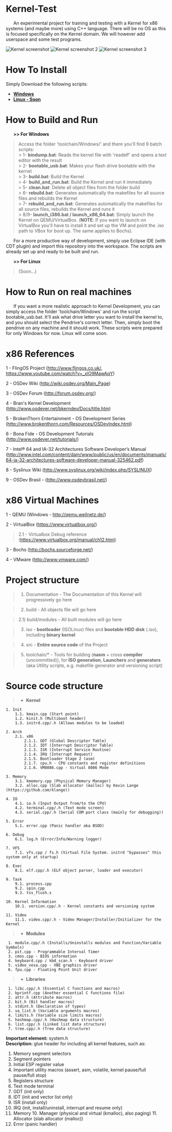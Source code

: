 # Kernel-Test
&nbsp;&nbsp;&nbsp;&nbsp;&nbsp;&nbsp;An experimental project for training and testing with a Kernel for x86 systems (and maybe more) using C++ language. There will be no OS as this is focused specifically on the Kernel domain. We will however add userspace and some test programs.

![Kernel screenshot](http://i.imgur.com/UNDVGDN.png)
![Kernel screenshot 2](http://i.imgur.com/PQ29Gcw.png)
![Kernel screenshot 3](http://i.imgur.com/FxDpD1g.png)

# How To Install
Simply Download the following scripts:
* [**Windows**](https://raw.githubusercontent.com/miguelangelo78/Kernel-Test/master/toolchain/Windows/kerneldev_toolkit_downloader.bat)
* [**Linux - Soon**](#)


# How to Build and Run
&nbsp;&nbsp;&nbsp;&nbsp;&nbsp;&nbsp;**>> For Windows**

> Access the folder 'toolchain/Windows/' and there you'll find 9 batch scripts:  
	> 1- **bindump.bat**: Reads the kernel file with 'readelf' and opens a text editor with the result  
	> 2- **bootable_usb.bat**: Makes your flash drive bootable with the kernel  
	> 3- **build.bat**: Build the Kernel  
	> 4- **build_and_run.bat**: Build the Kernel and run it immediately  
	> 5- **clean.bat**: Delete all object files from the folder build  
	> 6- **rebuild.bat**: Generates automatically the makefiles for all source files and rebuilds the Kernel  
	> 7- **rebuild_and_run.bat**: Generates automatically the makefiles for all source files, rebuilds the Kernel and runs it  
	> 8/9- **launch_i386.bat / launch_x86_64.bat**: Simply launch the Kernel on QEMU/VirtualBox. (**NOTE**: If you want to launch on VirtualBox you'll have to install it and set up the VM and point the .iso path to VBox for boot up. The same applies to Bochs).  

&nbsp;&nbsp;&nbsp;&nbsp;&nbsp;&nbsp;For a more productive way of development, simply use Eclipse IDE (with CDT plugin) and import this repository into the workspace. The scripts are already set up and ready to be built and run.

&nbsp;&nbsp;&nbsp;&nbsp;&nbsp;&nbsp;**>> For Linux**
> (Soon...)

# How to Run on real machines
&nbsp;&nbsp;&nbsp;&nbsp;&nbsp;&nbsp;If you want a more realistic approach to Kernel Development, you can simply access the folder 'toolchain/Windows' and run the script bootable_usb.bat. It'll ask what drive letter you want to install the kernel to, and you should select the Pendrive's correct letter. Then, simply boot the pendrive on any machine and it should work.
These scripts were prepared for only Windows for now. Linux will come soon.

# x86 References
1 - FlingOS Project (http://www.flingos.co.uk/, https://www.youtube.com/watch?v=_xlO9MawAqY)

2 - OSDev Wiki (http://wiki.osdev.org/Main_Page)

3 - OSDev Forum (http://forum.osdev.org/)

4 - Bran's Kernel Development (http://www.osdever.net/bkerndev/Docs/title.htm)

5 - BrokenThorn Entertainment - OS Development Series (http://www.brokenthorn.com/Resources/OSDevIndex.html)

6 - Bona Fide - OS Development Tutorials (http://www.osdever.net/tutorials/)

7 - Intel® 64 and IA-32 Architectures Software Developer’s Manual (http://www.intel.com/content/dam/www/public/us/en/documents/manuals/64-ia-32-architectures-software-developer-manual-325462.pdf)

8 - Syslinux Wiki (http://www.syslinux.org/wiki/index.php/SYSLINUX)

9 - OSDev Brasil - (http://www.osdevbrasil.net/)

# x86 Virtual Machines

1 - QEMU (Windows - http://qemu.weilnetz.de/)

2 - VirtualBox (https://www.virtualbox.org/)

> 2.1 - Virtualbox Debug reference (https://www.virtualbox.org/manual/ch12.html)

3 - Bochs (http://bochs.sourceforge.net/)

4 - VMware (http://www.vmware.com/)

# Project structure
>1) Documentation - The Documentation of this Kernel will progressively go here

>2) build - All objects file will go here

>2.1) build/modules - All built modules will go here

>3) iso - **bootloader** (ISOLinux) files and **bootable HDD disk** (.iso), including **binary kernel**
	
>4) src - **Entire source code** of the Project
	
>5) toolchain/* - Tools for building (**nasm** + cross **compiler** (uncommitted)), for **ISO generation**, **Launchers** and **generators** (aka Utility scripts, e.g. makefile generator and versioning script)

# Source code structure


> - **Kernel**

	1. Init  
		1.1. kmain.cpp (Start point)  
		1.2. kinit.h (Multiboot header)  
		1.3. initrd.cpp/.h (Allows modules to be loaded)  

	2. Arch
		2.1. x86
			2.1.1. GDT (Global Descriptor Table)  
			2.1.2. IDT (Interrupt Descriptor Table)  
			2.1.3. ISR (Interrupt Service Routine)  
			2.1.4. IRQ (Interrupt Request)  
			2.1.5. Bootloader Stage 2 (asm)  
			2.1.7. cpu.h - CPU constants and register definitions  
			2.1.6. VM8086.cpp - Virtual 8086 Mode  

	3. Memory
		3.1. kmemory.cpp (Physical Memory Manager)
		3.2. alloc.cpp (Slab allocator (malloc) by Kevin Lange (https://github.com/klange))

	4. IO
		4.1. io.h (Input Output from/to the CPU)
		4.2. terminal.cpp/.h (Text mode screen)
		4.3. serial.cpp/.h (Serial COM port class (mainly for debugging))
		 
	5. Error
		5.1. error.cpp (Panic handler aka BSOD)
	
	6. Debug
		6.1. log.h (Error/Info/Warning logger)
	
	7. VFS
		7.1. vfs.cpp / fs.h (Virtual File System. initrd "bypasses" this system only at startup)
		  
	8. Exec
	 	8.1. elf.cpp/.h (ELF object parser, loader and executor)

	9. Task
		9.1. process.cpp
		9.2. spin.cpp
		9.3. tss_flush.s

	10. Kernel Information
		10.1. version.cpp/.h - Kernel constants and versioning system

	11. Video
		11.1. video.cpp/.h - Video Manager/Installer/Initializer for the Kernel

> - **Modules**

	 1. module.cpp/.h (Installs/Uninstalls modules and Function/Variable Symbols)
	 2. pit.cpp - Programmable Interval Timer
	 3. cmos.cpp - BIOS information
	 4. keyboard.cpp / kbd_scan.h - Keyboard driver
	 5. video_vesa.cpp - VBE graphics driver
	 6. fpu.cpp - Floating Point Unit driver
	 
> - **Libraries**

	 1. libc.cpp/.h (Essential C functions and macros)
	 2. kprintf.cpp (Another essential C functions file)
	 2. attr.h (Attribute macros)
	 2. bit.h (Bit handler macros)
	 3. stdint.h (Declaration of types)
	 3. va_list.h (Variable arguments macros)
	 4. limits.h (Variable size limits macros)
	 5. hashmap.cpp/.h (Hashmap data structure)
	 6. list.cpp/.h (Linked list data structure)
	 7. tree.cpp/.h (Tree data structure)

**Important element:** system.h  
**Description:** glue header for including all kernel features, such as:

 1. Memory segment selectors
 2. Segment pointers
 3. Initial ESP register value
 4. Important utility macros (assert, asm, volatile, kernel pause/full pause/full stop)
 5. Registers structure
 5. Text mode terminal
 7. GDT (init only)
 7. IDT (init and vector list only)
 8. ISR (install only)
 8. IRQ (init, install/uninstall, interrupt and resume only)
 9. Memory
	 10. Manager (physical and virtual (kmalloc), also paging)
	 11. Allocator (slab allocator (malloc))
 12. Error (panic handler)
